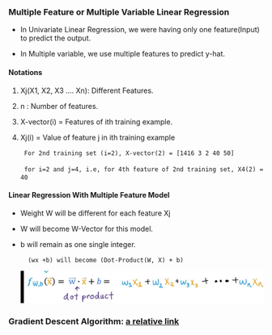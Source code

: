 ### Multiple Feature or Multiple Variable Linear Regression

- In Univariate Linear Regression, we were having only one feature(Input) to predict the output.

- In Multiple variable, we use multiple features to predict y-hat.

#### Notations

1. Xj(X1, X2, X3 .... Xn): Different Features.

2. n : Number of features.

3. X-vector(i) = Features of ith training example.

4. Xj(i) = Value of feature j in ith training example

        For 2nd training set (i=2), X-vector(2) = [1416 3 2 40 50]
        
        for i=2 and j=4, i.e, for 4th feature of 2nd training set, X4(2) = 40


#### Linear Regression With Multiple Feature Model

- Weight W will be different for each feature Xj

- W will become W-Vector for this model.

- b will remain as one single integer.

        (wx +b) will become (Dot-Product(W, X) + b)

    ![alt text](images/model.png)

### Gradient Descent Algorithm: [a relative link](/Coursera-AndrewNg/SupervisedML-RegressionAndClassification/Gradient-Descent/Gradient-Descent-Multi-Variable-LinearR.md)